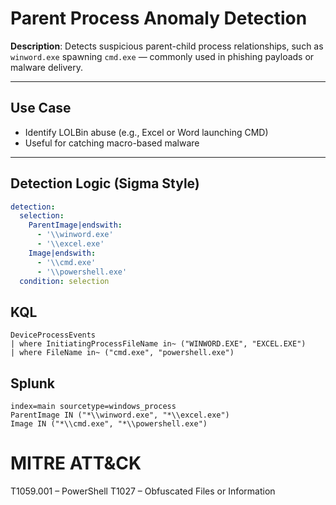 # Parent Process Anomaly Detection

**Description**: Detects suspicious parent-child process relationships, such as `winword.exe` spawning `cmd.exe` — commonly used in phishing payloads or malware delivery.

---

## Use Case
- Identify LOLBin abuse (e.g., Excel or Word launching CMD)
- Useful for catching macro-based malware

---

## Detection Logic (Sigma Style)

```yaml
detection:
  selection:
    ParentImage|endswith:
      - '\\winword.exe'
      - '\\excel.exe'
    Image|endswith:
      - '\\cmd.exe'
      - '\\powershell.exe'
  condition: selection
```

## KQL

```
DeviceProcessEvents
| where InitiatingProcessFileName in~ ("WINWORD.EXE", "EXCEL.EXE")
| where FileName in~ ("cmd.exe", "powershell.exe")
```

## Splunk

```
index=main sourcetype=windows_process
ParentImage IN ("*\\winword.exe", "*\\excel.exe") 
Image IN ("*\\cmd.exe", "*\\powershell.exe")
```

# MITRE ATT&CK

T1059.001 – PowerShell
T1027 – Obfuscated Files or Information
